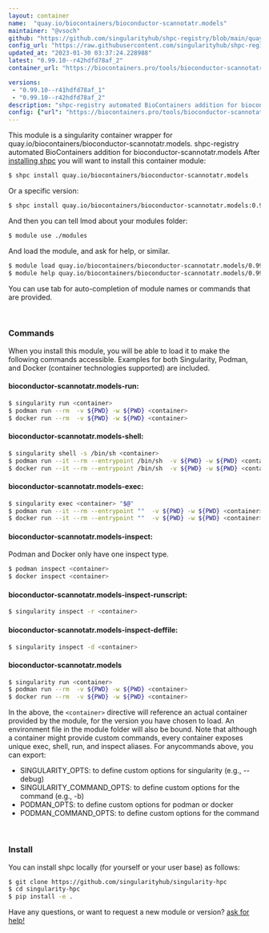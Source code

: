 ```yaml
---
layout: container
name:  "quay.io/biocontainers/bioconductor-scannotatr.models"
maintainer: "@vsoch"
github: "https://github.com/singularityhub/shpc-registry/blob/main/quay.io/biocontainers/bioconductor-scannotatr.models/container.yaml"
config_url: "https://raw.githubusercontent.com/singularityhub/shpc-registry/main/quay.io/biocontainers/bioconductor-scannotatr.models/container.yaml"
updated_at: "2023-01-30 03:37:24.228988"
latest: "0.99.10--r42hdfd78af_2"
container_url: "https://biocontainers.pro/tools/bioconductor-scannotatr.models"

versions:
 - "0.99.10--r41hdfd78af_1"
 - "0.99.10--r42hdfd78af_2"
description: "shpc-registry automated BioContainers addition for bioconductor-scannotatr.models"
config: {"url": "https://biocontainers.pro/tools/bioconductor-scannotatr.models", "maintainer": "@vsoch", "description": "shpc-registry automated BioContainers addition for bioconductor-scannotatr.models", "latest": {"0.99.10--r42hdfd78af_2": "sha256:3069b2fbf7b48cdb889951157dec602645f838afdea05613f390c1357d56d5a8"}, "tags": {"0.99.10--r41hdfd78af_1": "sha256:93685c6c91e3c5d920eb33a867c9dc81d13161acbb28d80366a7748ec639156d", "0.99.10--r42hdfd78af_2": "sha256:3069b2fbf7b48cdb889951157dec602645f838afdea05613f390c1357d56d5a8"}, "docker": "quay.io/biocontainers/bioconductor-scannotatr.models"}
---
```


This module is a singularity container wrapper for quay.io/biocontainers/bioconductor-scannotatr.models.
shpc-registry automated BioContainers addition for bioconductor-scannotatr.models
After [installing shpc](#install) you will want to install this container module:


```bash
$ shpc install quay.io/biocontainers/bioconductor-scannotatr.models
```

Or a specific version:

```bash
$ shpc install quay.io/biocontainers/bioconductor-scannotatr.models:0.99.10--r42hdfd78af_2
```

And then you can tell lmod about your modules folder:

```bash
$ module use ./modules
```

And load the module, and ask for help, or similar.

```bash
$ module load quay.io/biocontainers/bioconductor-scannotatr.models/0.99.10--r42hdfd78af_2
$ module help quay.io/biocontainers/bioconductor-scannotatr.models/0.99.10--r42hdfd78af_2
```

You can use tab for auto-completion of module names or commands that are provided.

<br>

### Commands

When you install this module, you will be able to load it to make the following commands accessible.
Examples for both Singularity, Podman, and Docker (container technologies supported) are included.

#### bioconductor-scannotatr.models-run:

```bash
$ singularity run <container>
$ podman run --rm  -v ${PWD} -w ${PWD} <container>
$ docker run --rm  -v ${PWD} -w ${PWD} <container>
```

#### bioconductor-scannotatr.models-shell:

```bash
$ singularity shell -s /bin/sh <container>
$ podman run --it --rm --entrypoint /bin/sh  -v ${PWD} -w ${PWD} <container>
$ docker run --it --rm --entrypoint /bin/sh  -v ${PWD} -w ${PWD} <container>
```

#### bioconductor-scannotatr.models-exec:

```bash
$ singularity exec <container> "$@"
$ podman run --it --rm --entrypoint ""  -v ${PWD} -w ${PWD} <container> "$@"
$ docker run --it --rm --entrypoint ""  -v ${PWD} -w ${PWD} <container> "$@"
```

#### bioconductor-scannotatr.models-inspect:

Podman and Docker only have one inspect type.

```bash
$ podman inspect <container>
$ docker inspect <container>
```

#### bioconductor-scannotatr.models-inspect-runscript:

```bash
$ singularity inspect -r <container>
```

#### bioconductor-scannotatr.models-inspect-deffile:

```bash
$ singularity inspect -d <container>
```



#### bioconductor-scannotatr.models

```bash
$ singularity run <container>
$ podman run --rm  -v ${PWD} -w ${PWD} <container>
$ docker run --rm  -v ${PWD} -w ${PWD} <container>
```


In the above, the `<container>` directive will reference an actual container provided
by the module, for the version you have chosen to load. An environment file in the
module folder will also be bound. Note that although a container
might provide custom commands, every container exposes unique exec, shell, run, and
inspect aliases. For anycommands above, you can export:

 - SINGULARITY_OPTS: to define custom options for singularity (e.g., --debug)
 - SINGULARITY_COMMAND_OPTS: to define custom options for the command (e.g., -b)
 - PODMAN_OPTS: to define custom options for podman or docker
 - PODMAN_COMMAND_OPTS: to define custom options for the command

<br>

### Install

You can install shpc locally (for yourself or your user base) as follows:

```bash
$ git clone https://github.com/singularityhub/singularity-hpc
$ cd singularity-hpc
$ pip install -e .
```

Have any questions, or want to request a new module or version? [ask for help!](https://github.com/singularityhub/singularity-hpc/issues)